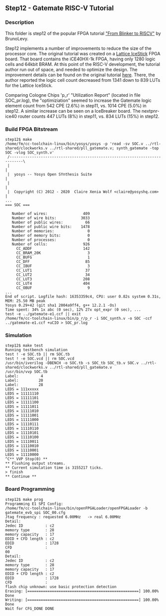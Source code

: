 ## Step12 - Gatemate RISC-V Tutorial

### Description

This folder is step12 of the popular FPGA tutorial ["From Blinker to RISCV"](https://github.com/BrunoLevy/learn-fpga/tree/master/FemtoRV/TUTORIALS/FROM_BLINKER_TO_RISCV) by BrunoLevy.

Step12 implements a number of improvements to reduce the size of the processor core. The original tutorial was created on a [Lattice IceStick](https://www.latticesemi.com/icestick) FPGA board. That board contains the iCE40HX-1k FPGA, having only 1280 logic cells and 64kbit BRAM. At this point of the RISC-V development, the tutorial author run out of space, and needed to optimize the design. The improvement details can be found on the original tutorial [here](https://github.com/BrunoLevy/learn-fpga/tree/master/FemtoRV/TUTORIALS/FROM_BLINKER_TO_RISCV#step-12-size-optimization-the-incredible-shrinking-core). There, the author reported the logic cell count decreased from 1341 down to 839 LUTs for the Lattice IceStick.


Comparing Cologne Chips 'p_r' "Utilization Report" (located in file SOC_pr.log), the "optimiziation" seemed to increase the Gatemate logic element count from 542 CPE (2.6%) in step11, vs. 1014 CPE (5.0%) in step12. A similar increase can be seen on a IceBreaker board. The nextpnr-ice40 router counts 447 LUTs (8%) in step11, vs. 834 LUTs (15%) in step12.

### Build FPGA Bitstream

```
step12$ make
/home/fm/cc-toolchain-linux/bin/yosys/yosys -p 'read -sv SOC.v ../rtl-shared/clockworks.v ../rtl-shared/pll_gatemate.v; synth_gatemate -top SOC -vlog SOC_synth.v'
 /----------------------------------------------------------------------------\
 |                                                                            |
 |  yosys -- Yosys Open SYnthesis Suite                                       |
 |                                                                            |
 |  Copyright (C) 2012 - 2020  Claire Xenia Wolf <claire@yosyshq.com>         |
...
=== SOC ===

   Number of wires:                409
   Number of wire bits:           3033
   Number of public wires:          66
   Number of public wire bits:    1478
   Number of memories:               0
   Number of memory bits:            0
   Number of processes:              0
   Number of cells:                926
     CC_ADDF                       142
     CC_BRAM_20K                     3
     CC_BUFG                         1
     CC_DFF                         85
     CC_IBUF                         3
     CC_LUT1                        37
     CC_LUT2                        34
     CC_LUT3                       208
     CC_LUT4                       404
     CC_OBUF                         9
...
End of script. Logfile hash: 16353359c4, CPU: user 0.82s system 0.31s, MEM: 25.50 MB peak
Yosys 0.29+42 (git sha1 2004a9ff4, g++ 12.2.1 -Os)
Time spent: 34% 1x abc (0 sec), 12% 27x opt_expr (0 sec), ...
test -e ../gatemate-e1.ccf || exit
/home/fm/cc-toolchain-linux/bin/p_r/p_r -i SOC_synth.v -o SOC -ccf ../gatemate-e1.ccf +uCIO > SOC_pr.log
```
### Simulation
```
step12$ make test
Running testbench simulation
test ! -e SOC.tb || rm SOC.tb
test ! -e SOC.vcd || rm SOC.vcd
/usr/bin/iverilog -DBENCH -o SOC.tb -s SOC_tb SOC_tb.v SOC.v ../rtl-shared/clockworks.v ../rtl-shared/pll_gatemate.v
/usr/bin/vvp SOC.tb
Label:          4
Label:         20
Label:         28
LEDS = 111xxxxx
LEDS = 11111110
LEDS = 11111101
LEDS = 11111100
LEDS = 11111011
LEDS = 11111010
LEDS = 11111001
LEDS = 11111000
LEDS = 11110111
LEDS = 11110110
LEDS = 11110101
LEDS = 11110100
LEDS = 11110011
LEDS = 11110010
LEDS = 11110001
LEDS = 11110000
^C** VVP Stop(0) **
** Flushing output streams.
** Current simulation time is 3155217 ticks.
> finish
** Continue **

```

### Board Programming
```
step12$ make prog
Programming E1 SPI Config:
/home/fm/cc-toolchain-linux/bin/openFPGALoader/openFPGALoader -b gatemate_evb_spi SOC_00.cfg
Jtag frequency : requested 6.00MHz   -> real 6.00MHz
Detail:
Jedec ID          : c2
memory type       : 28
memory capacity   : 17
EDID + CFD length : c2
EDID              : 1728
CFD               :
00
Detail:
Jedec ID          : c2
memory type       : 28
memory capacity   : 17
EDID + CFD length : c2
EDID              : 1728
CFD               :
flash chip unknown: use basic protection detection
Erasing: [==================================================] 100.00%
Done
Writing: [==================================================] 100.00%
Done
Wait for CFG_DONE DONE
```